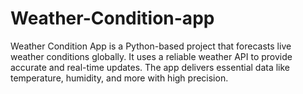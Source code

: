 # Weather-Condition-app
Weather Condition App is a Python-based project that forecasts live weather conditions globally. It uses a reliable weather API to provide accurate and real-time updates. The app delivers essential data like temperature, humidity, and more with high precision.
